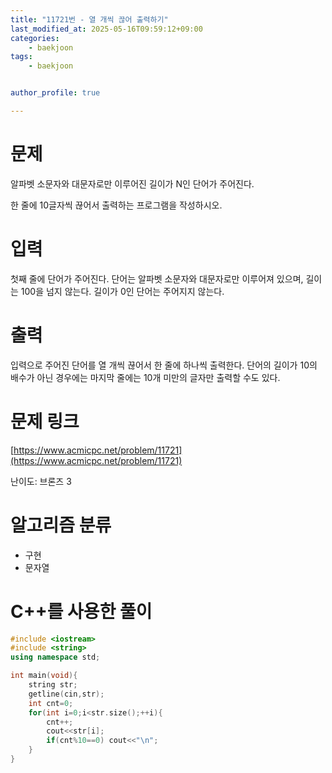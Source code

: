 ```yaml
---
title: "11721번 - 열 개씩 끊어 출력하기"
last_modified_at: 2025-05-16T09:59:12+09:00
categories:
    - baekjoon
tags:
    - baekjoon


author_profile: true

---
```

# 문제
알파벳 소문자와 대문자로만 이루어진 길이가 N인 단어가 주어진다.

한 줄에 10글자씩 끊어서 출력하는 프로그램을 작성하시오.
# 입력
첫째 줄에 단어가 주어진다. 단어는 알파벳 소문자와 대문자로만 이루어져 있으며, 길이는 100을 넘지 않는다. 길이가 0인 단어는 주어지지 않는다.
# 출력
입력으로 주어진 단어를 열 개씩 끊어서 한 줄에 하나씩 출력한다. 단어의 길이가 10의 배수가 아닌 경우에는 마지막 줄에는 10개 미만의 글자만 출력할 수도 있다.

# 문제 링크
[https://www.acmicpc.net/problem/11721](https://www.acmicpc.net/problem/11721)

난이도: 브론즈 3

# 알고리즘 분류
- 구현
- 문자열

# C++를 사용한 풀이

```cpp
#include <iostream>
#include <string>
using namespace std;

int main(void){
    string str;
    getline(cin,str);
    int cnt=0;
    for(int i=0;i<str.size();++i){
        cnt++;
        cout<<str[i];
        if(cnt%10==0) cout<<"\n";
    }
}
```
